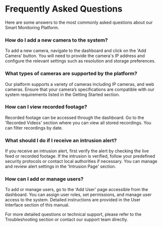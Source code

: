 # Frequently Asked Questions

Here are some answers to the most commonly asked questions about our Smart Monitoring Platform.

### How do I add a new camera to the system?

To add a new camera, navigate to the dashboard and click on the 'Add Camera' button. You will need to provide the camera's IP address and configure the relevant settings such as resolution and storage preferences.

### What types of cameras are supported by the platform?

Our platform supports a variety of cameras including IP cameras, and web cameras. Ensure that your camera’s specifications are compatible with our system requirements listed in the Getting Started section.

### How can I view recorded footage?

Recorded footage can be accessed through the dashboard. Go to the 'Recorded Videos' section where you can view all stored recordings. You can filter recordings by date.

### What should I do if I receive an intrusion alert?

If you receive an intrusion alert, first verify the alert by checking the live feed or recorded footage. If the intrusion is verified, follow your predefined security protocols or contact local authorities if necessary. You can manage and review alert settings in the 'Intrusion Page' section.

### How can I add or manage users?

To add or manage users, go to the 'Add User' page accessible from the dashboard. You can assign user roles, set permissions, and manage user access to the system. Detailed instructions are provided in the User Interface section of this manual.

For more detailed questions or technical support, please refer to the Troubleshooting section or contact our support team directly.
